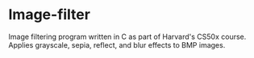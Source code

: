 # Image-filter
Image filtering program written in C as part of Harvard's CS50x course. Applies grayscale, sepia, reflect, and blur effects to BMP images.
